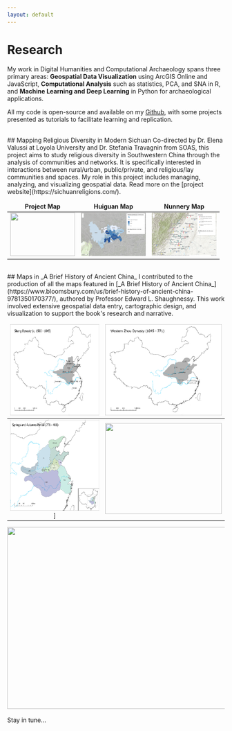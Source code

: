 ```yaml
---
layout: default
---
```


<style>
td, th {
   border: none!important;
}
.SRpreview {
   height:100px;
   width:150px;
}

.BHpreview {
   height:210px;
   width:270px;
}
</style>

# Research

My work in Digital Humanities and Computational Archaeology spans three primary areas: **Geospatial Data Visualization** using ArcGIS Online and JavaScript, **Computational Analysis** such as statistics, PCA, and SNA in R, and **Machine Learning and Deep Learning** in Python for archaeological applications.

All my code is open-source and available on my [Github](https://github.com/ywzhou997), with some projects presented as tutorials to facilitate learning and replication.

<br>
## Mapping Religious Diversity in Modern Sichuan
Co-directed by Dr. Elena Valussi at Loyola University and Dr. Stefania Travagnin from SOAS, this project aims to study religious diversity in Southwestern China through the analysis of communities and networks. It is specifically interested in interactions between rural/urban, public/private, and religious/lay communities and spaces. My role in this project includes managing, analyzing, and visualizing geospatial data. Read more on the [project website](https://sichuanreligions.com/).


Project Map|  Huiguan Map  | Nunnery Map
:-------------------------:|:-------------------------:|:-------------------------:
[<img src="assets/img/SichuanReligionProjectMap.png" class="SRpreview">](https://ywzhou997.github.io/SichuanReligions/ProjectMap.html)  | [<img src="assets/img/SichuanReligionHuiguanMap.png" class="SRpreview">](https://ywzhou997.github.io/SichuanReligions/HuiguanMap.html) | [<img src="assets/img/SichuanReligionNunneryMap.png" class="SRpreview">](https://ywzhou997.github.io/SichuanReligions/NunneryMap.html)


<br>
## Maps in _A Brief History of Ancient China_
I contributed to the production of all the maps featured in [_A Brief History of Ancient China_](https://www.bloomsbury.com/us/brief-history-of-ancient-china-9781350170377/), authored by Professor Edward L. Shaughnessy. This work involved extensive geospatial data entry, cartographic design, and visualization to support the book's research and narrative.

<img src="assets/img/BriefHistory-ShangMap.jpg" class="BHpreview">  |   <img src="assets/img/BriefHistory-ZhouMap.jpg" class="BHpreview">
:-------------------------:|:-------------------------:
<img src="assets/img/BriefHistory-SpringAutumnMap.jpg" class="BHpreview">] | <img src="assets/img/WarringStatesMap.png" class="BHpreview">

<img src="assets/img/BriefHistory-ArchaoelogyMap.jpg" style="width:540px;height:420px">
<br>

Stay in tune...









